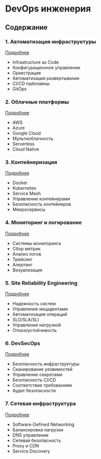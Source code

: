 # DevOps инженерия

## Содержание

### 1. Автоматизация инфраструктуры
[Подробнее](/specializations/devops/automation/index.md)
- Infrastructure as Code
- Конфигурационное управление
- Оркестрация
- Автоматизация развертывания
- CI/CD пайплайны
- GitOps

### 2. Облачные платформы
[Подробнее](/specializations/devops/cloud/index.md)
- AWS
- Azure
- Google Cloud
- Мультиоблачность
- Serverless
- Cloud Native

### 3. Контейнеризация
[Подробнее](/specializations/devops/containers/index.md)
- Docker
- Kubernetes
- Service Mesh
- Управление контейнерами
- Безопасность контейнеров
- Микросервисы

### 4. Мониторинг и логирование
[Подробнее](/specializations/devops/monitoring/index.md)
- Системы мониторинга
- Сбор метрик
- Анализ логов
- Трейсинг
- Алертинг
- Визуализация

### 5. Site Reliability Engineering
[Подробнее](/specializations/devops/sre/index.md)
- Надежность систем
- Управление инцидентами
- Автоматизация операций
- SLO/SLA/SLI
- Управление нагрузкой
- Отказоустойчивость

### 6. DevSecOps
[Подробнее](/specializations/devops/devsecops/index.md)
- Безопасность инфраструктуры
- Сканирование уязвимостей
- Управление секретами
- Безопасность CI/CD
- Соответствие требованиям
- Аудит безопасности

### 7. Сетевая инфраструктура
[Подробнее](/specializations/devops/networking/index.md)
- Software-Defined Networking
- Балансировка нагрузки
- DNS управление
- Сетевая безопасность
- Proxy и CDN
- Service Discovery
